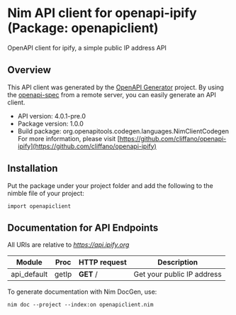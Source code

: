 # Nim API client for openapi-ipify (Package: openapiclient)

OpenAPI client for ipify, a simple public IP address API

## Overview

This API client was generated by the [OpenAPI Generator](https://openapi-generator.tech) project.  By using the [openapi-spec](https://openapis.org) from a remote server, you can easily generate an API client.

- API version: 4.0.1-pre.0
- Package version: 1.0.0
- Build package: org.openapitools.codegen.languages.NimClientCodegen
    For more information, please visit [https://github.com/cliffano/openapi-ipify](https://github.com/cliffano/openapi-ipify)

## Installation

Put the package under your project folder and add the following to the nimble file of your project:

```
import openapiclient
```

## Documentation for API Endpoints

All URIs are relative to *https://api.ipify.org*

Module | Proc | HTTP request | Description
------------ | ------------- | ------------- | -------------
api_default | getIp | **GET** / | Get your public IP address


To generate documentation with Nim DocGen, use:

```
nim doc --project --index:on openapiclient.nim
```
